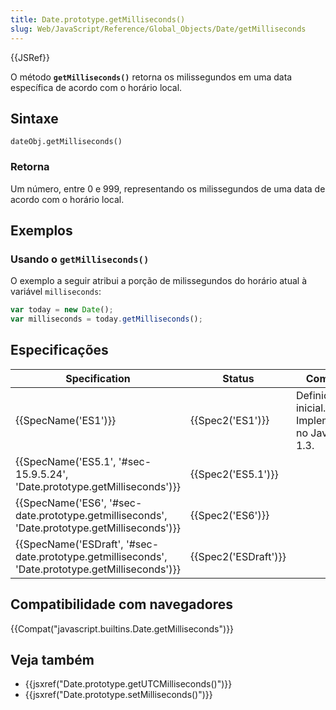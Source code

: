 ```yaml
---
title: Date.prototype.getMilliseconds()
slug: Web/JavaScript/Reference/Global_Objects/Date/getMilliseconds
---
```


{{JSRef}}

O método **`getMilliseconds()`** retorna os milissegundos em uma data específica de acordo com o horário local.

## Sintaxe

```
dateObj.getMilliseconds()
```

### Retorna

Um número, entre 0 e 999, representando os milissegundos de uma data de acordo com o horário local.

## Exemplos

### Usando o `getMilliseconds()`

O exemplo a seguir atribui a porção de milissegundos do horário atual à variável `milliseconds`:

```js
var today = new Date();
var milliseconds = today.getMilliseconds();
```

## Especificações

| Specification                                                                                    | Status               | Comment                                            |
| ------------------------------------------------------------------------------------------------ | -------------------- | -------------------------------------------------- |
| {{SpecName('ES1')}}                                                                              | {{Spec2('ES1')}}     | Definição inicial. Implementado no JavaScript 1.3. |
| {{SpecName('ES5.1', '#sec-15.9.5.24', 'Date.prototype.getMilliseconds')}}                        | {{Spec2('ES5.1')}}   |                                                    |
| {{SpecName('ES6', '#sec-date.prototype.getmilliseconds', 'Date.prototype.getMilliseconds')}}     | {{Spec2('ES6')}}     |                                                    |
| {{SpecName('ESDraft', '#sec-date.prototype.getmilliseconds', 'Date.prototype.getMilliseconds')}} | {{Spec2('ESDraft')}} |                                                    |

## Compatibilidade com navegadores

{{Compat("javascript.builtins.Date.getMilliseconds")}}

## Veja também

- {{jsxref("Date.prototype.getUTCMilliseconds()")}}
- {{jsxref("Date.prototype.setMilliseconds()")}}
